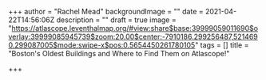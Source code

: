 +++
author = "Rachel Mead"
backgroundImage = ""
date = 2021-04-22T14:56:06Z
description = ""
draft = true
image = "https://atlascope.leventhalmap.org/#view:share$base:39999059011690$overlay:39999085945739$zoom:20.00$center:-7910186.299256487,5214690.299087005$mode:swipe-x$pos:0.5654450261780105"
tags = []
title = "Boston's Oldest Buildings and Where to Find Them on Atlascope!"

+++
